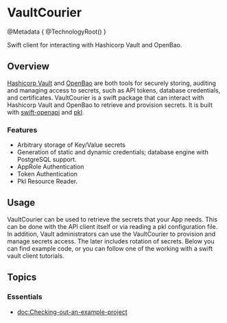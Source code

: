 #  VaultCourier

@Metadata {
    @TechnologyRoot()
}

Swift client for interacting with Hashicorp Vault and OpenBao.

## Overview

[Hashicorp Vault](https://developer.hashicorp.com/vault) and [OpenBao](https://openbao.org) are both tools for securely storing, auditing and managing access to secrets, such as API tokens, database credentials, and certificates. VaultCourier is a swift package that can interact with Hashicorp Vault and OpenBao to retrieve and provision secrets. It is built with [swift-openapi](https://github.com/apple/swift-openapi-generator) and [pkl](https://pkl-lang.org).

### Features

- Arbitrary storage of Key/Value secrets
- Generation of static and dynamic credentials; database engine with PostgreSQL support.
- AppRole Authentication
- Token Authentication
- Pkl Resource Reader.

## Usage

VaultCourier can be used to retrieve the secrets that your App needs. This can be done with the API client itself or via reading a pkl configuration file. In addition, Vault administrators can use the VaultCourier to provision and manage secrets access. The later includes rotation of secrets. Below you can find example code, or you can follow one of the working with a swift vault client tutorials.

## Topics

### Essentials
- <doc:Checking-out-an-example-project>


